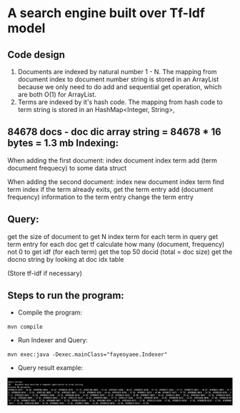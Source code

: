 # A search engine built over Tf-Idf model

## Code design

1. Documents are indexed by natural number 1 - N. The mapping from document index to document number string is stored in an ArrayList<String> because we only need to do add and sequential get operation, which are both O(1) for ArrayList.
1. Terms are indexed by it's hash code. The mapping from hash code to term string is stored in an HashMap<Integer, String>, 

84678 docs - doc dic array string  = 84678 * 16 bytes = 1.3 mb
Indexing: 
-----------------------------------------------
When adding the first document: 
index document 
index term
add (term document frequecy) to some data struct

When adding the second document:
index new document
index term
find term index 
if the term already exits, get the term entry 
add (document frequency) information to the term entry
change the term entry


Query:
------------------------------------------------
get the size of document to get N
index term
for each term in query
get term entry 
for each doc 
get tf
calculate how many (document, frequency) not 0 to get idf
(for each term)
get the top 50 docid (total = doc size)
get the docno string by looking at doc idx table

(Store tf-idf if necessary)




## Steps to run the program:

* Compile the program: 

`mvn compile`

* Run Indexer and Query: 

`mvn exec:java -Dexec.mainClass="fayeoyaee.Indexer"`

* Query result example:

![Example](QueryResultExample.png)